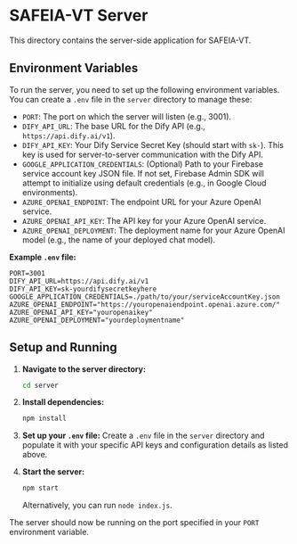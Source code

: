 # SAFEIA-VT Server

This directory contains the server-side application for SAFEIA-VT.

## Environment Variables

To run the server, you need to set up the following environment variables. You can create a `.env` file in the `server` directory to manage these:

-   `PORT`: The port on which the server will listen (e.g., 3001).
-   `DIFY_API_URL`: The base URL for the Dify API (e.g., `https://api.dify.ai/v1`).
-   `DIFY_API_KEY`: Your Dify Service Secret Key (should start with `sk-`). This key is used for server-to-server communication with the Dify API.
-   `GOOGLE_APPLICATION_CREDENTIALS`: (Optional) Path to your Firebase service account key JSON file. If not set, Firebase Admin SDK will attempt to initialize using default credentials (e.g., in Google Cloud environments).
-   `AZURE_OPENAI_ENDPOINT`: The endpoint URL for your Azure OpenAI service.
-   `AZURE_OPENAI_API_KEY`: The API key for your Azure OpenAI service.
-   `AZURE_OPENAI_DEPLOYMENT`: The deployment name for your Azure OpenAI model (e.g., the name of your deployed chat model).

**Example `.env` file:**

```
PORT=3001
DIFY_API_URL=https://api.dify.ai/v1
DIFY_API_KEY=sk-yourdifysecretkeyhere
GOOGLE_APPLICATION_CREDENTIALS=./path/to/your/serviceAccountKey.json
AZURE_OPENAI_ENDPOINT="https://youropenaiendpoint.openai.azure.com/"
AZURE_OPENAI_API_KEY="youropenaikey"
AZURE_OPENAI_DEPLOYMENT="yourdeploymentname"
```

## Setup and Running

1.  **Navigate to the server directory:**
    ```bash
    cd server
    ```

2.  **Install dependencies:**
    ```bash
    npm install
    ```

3.  **Set up your `.env` file:**
    Create a `.env` file in the `server` directory and populate it with your specific API keys and configuration details as listed above.

4.  **Start the server:**
    ```bash
    npm start
    ```
    Alternatively, you can run `node index.js`.

The server should now be running on the port specified in your `PORT` environment variable.
